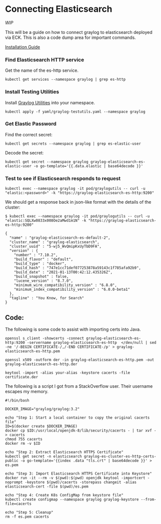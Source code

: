 # Connecting Elasticsearch

*WIP*

This will be a guide on how to connect graylog to elasticsearch deployed via ECK. This is also a code dump area for important commands. 

[Installation Guide][Install]

### Find Elasticsearch HTTP service
Get the name of the es-http service.
```
kubectl get services --namespace graylog | grep es-http
```

### Install Testing Utilities
Install [Graylog Utilities][graylogutils] into your namespace.
```
kubectl apply -f yaml/graylog-testutils.yaml --namespace graylog
```

### Get Elastic Password
Find the correct secret:
```
kubectl get secrets --namespace graylog | grep es-elastic-user
```

Decode the secret:
```
kubectl get secret --namespace graylog graylog-elasticsearch-es-elastic-user -o go-template='{{.data.elastic | base64decode }}'
```

### Test to see if Elasticsearch responds to request
```
kubectl exec --namespace graylog -it pod/graylogutils -- curl -u "elastic:<password>" -k "https://graylog-elasticsearch-es-http:9200"
```
We should get a response back in json-like format with the details of the cluster:

```
$ kubectl exec --namespace graylog -it pod/graylogutils -- curl -u "elastic:SQLXw0833x008Oe2aMwd1m1N" -k "https://graylog-elasticsearch-es-http:9200"

{
  "name" : "graylog-elasticsearch-es-default-2",
  "cluster_name" : "graylog-elasticsearch",
  "cluster_uuid" : "5-wj5_WvQmipKxUyTbD9FA",
  "version" : {
    "number" : "7.10.2",
    "build_flavor" : "default",
    "build_type" : "docker",
    "build_hash" : "747e1cc71def077253878a59143c1f785afa92b9",
    "build_date" : "2021-01-13T00:42:12.435326Z",
    "build_snapshot" : false,
    "lucene_version" : "8.7.0",
    "minimum_wire_compatibility_version" : "6.8.0",
    "minimum_index_compatibility_version" : "6.0.0-beta1"
  },
  "tagline" : "You Know, for Search"
}
```




## Code:
The following is some code to assist with importing certs into Java.
```
openssl s_client -showcerts -connect graylog-elasticsearch-es-http:9200 -servername graylog-elasticsearch-es-http  </dev/null | sed -ne '/-BEGIN CERTIFICATE-/,/-END CERTIFICATE-/p' > graylog-elasticsearch-es-http.pem

openssl x509 -outform der -in graylog-elasticsearch-es-http.pem -out graylog-elasticsearch-es-http.der

keytool -import -alias your-alias -keystore cacerts -file certificate.der
```

The following is a script I got from a StackOverflow user. Their username escapes my memory.
``` 
#!/bin/bash

DOCKER_IMAGE="graylog/graylog:3.2"

echo "Step 1: Start a local container to copy the original cacerts file"
ID=$(docker create $DOCKER_IMAGE)
docker cp $ID:/usr/local/openjdk-8/lib/security/cacerts - | tar xvf - > cacerts
chmod 755 cacerts
docker rm -v $ID

echo "Step 2: Extract Elasticsearch HTTPS Certificate"
kubectl get secret -n elasticsearch graylog-es-cluster-es-http-certs-public -o go-template='{{index .data "tls.crt" | base64decode }}' > es.pem

echo "Step 3: Import Elasticsearch HTTPS Certificate into Keystore"
docker run -it --rm -v $(pwd):$(pwd) openjdk keytool -importcert -noprompt -keystore $(pwd)/cacerts -storepass changeit -alias elasticsearch-cert -file $(pwd)/es.pem

echo "Step 4: Create K8s ConfigMap from keystore file"
kubectl create configmap --namespace graylog graylog-keystore --from-file=cacerts

echo "Step 5: Cleanup"
rm -f es.pem cacerts
```


[Install]: install.md

[graylogutils]: ../yaml/graylog-testutils.yaml